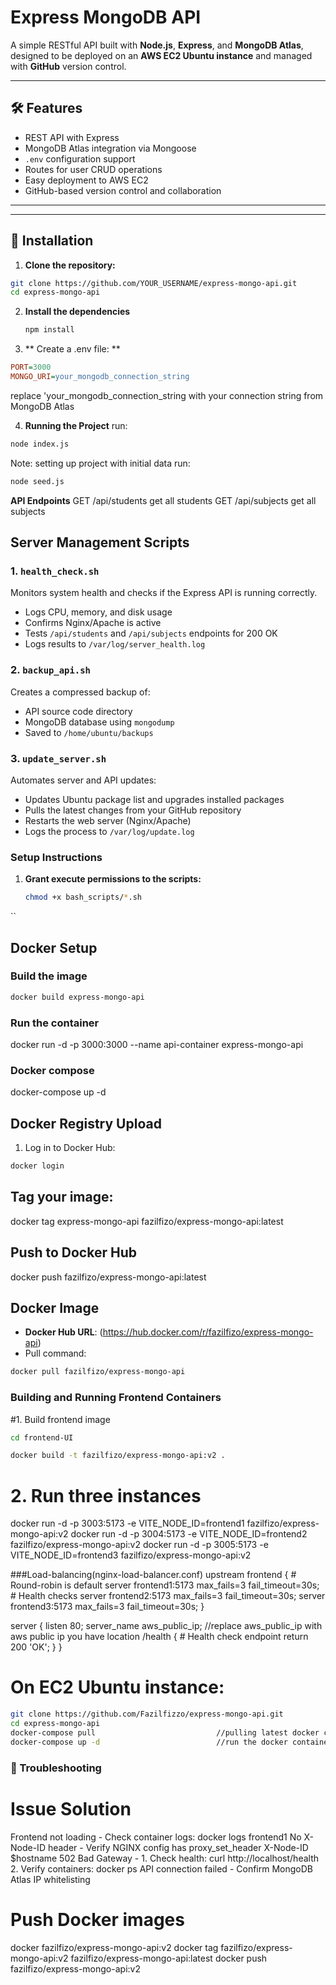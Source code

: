 # Express MongoDB API

A simple RESTful API built with **Node.js**, **Express**, and **MongoDB Atlas**, designed to be deployed on an **AWS EC2 Ubuntu instance** and managed with **GitHub** version control.

---

## 🛠️ Features

- REST API with Express
- MongoDB Atlas integration via Mongoose
- `.env` configuration support
- Routes for user CRUD operations
- Easy deployment to AWS EC2
- GitHub-based version control and collaboration

---


---

## 🔧 Installation

1. **Clone the repository:**

```bash
git clone https://github.com/YOUR_USERNAME/express-mongo-api.git
cd express-mongo-api
```
2. **Install the dependencies**
   ```bash
   npm install
   ```
3. ** Create a .env file: **
  ``` ini
 PORT=3000
MONGO_URI=your_mongodb_connection_string
```
replace 'your_mongodb_connection_string with your connection string from MongoDB Atlas

4.  **Running the Project** run:
   ```bash
   node index.js
```
Note: setting up project with initial data run:
```bash
node seed.js
```

**API Endpoints**
GET	/api/students get all students
GET	/api/subjects get all subjects



## Server Management Scripts

### 1. `health_check.sh`
Monitors system health and checks if the Express API is running correctly.
- Logs CPU, memory, and disk usage
- Confirms Nginx/Apache is active
- Tests `/api/students` and `/api/subjects` endpoints for 200 OK
- Logs results to `/var/log/server_health.log`

### 2. `backup_api.sh`
Creates a compressed backup of:
- API source code directory
- MongoDB database using `mongodump`
- Saved to `/home/ubuntu/backups`

### 3. `update_server.sh`
Automates server and API updates:
- Updates Ubuntu package list and upgrades installed packages
- Pulls the latest changes from your GitHub repository
- Restarts the web server (Nginx/Apache)
- Logs the process to `/var/log/update.log`

### Setup Instructions

1. **Grant execute permissions to the scripts:**
   ```bash
   chmod +x bash_scripts/*.sh
``



## Docker Setup

###  Build the image
```bash
docker build express-mongo-api
```

###  Run the container
docker run -d -p 3000:3000 --name api-container express-mongo-api

### Docker compose
docker-compose up -d


## Docker Registry Upload
1. Log in to Docker Hub:
```bash
docker login
```

## Tag your image:
docker tag express-mongo-api fazilfizo/express-mongo-api:latest

## Push to Docker Hub
docker push fazilfizo/express-mongo-api:latest

## Docker Image  
- **Docker Hub URL**: (https://hub.docker.com/r/fazilfizo/express-mongo-api)  
- Pull command:  
```bash
docker pull fazilfizo/express-mongo-api
```

### Building and Running Frontend Containers
#1. Build frontend image
```bash
cd frontend-UI
```
```bash
docker build -t fazilfizo/express-mongo-api:v2 .
```

# 2. Run three instances
docker run -d -p 3003:5173 -e VITE_NODE_ID=frontend1 fazilfizo/express-mongo-api:v2
docker run -d -p 3004:5173 -e VITE_NODE_ID=frontend2 fazilfizo/express-mongo-api:v2
docker run -d -p 3005:5173 -e VITE_NODE_ID=frontend3 fazilfizo/express-mongo-api:v2


###Load-balancing(nginx-load-balancer.conf)
upstream frontend {
    # Round-robin is default
    server frontend1:5173 max_fails=3 fail_timeout=30s; # Health checks
    server frontend2:5173 max_fails=3 fail_timeout=30s;
    server frontend3:5173 max_fails=3 fail_timeout=30s;
}

server {
    listen 80;
    server_name aws_public_ip;  //replace aws_public_ip with aws public ip you have
    location /health {  # Health check endpoint
        return 200 'OK';
    }
}

# On EC2 Ubuntu instance:

```bash
git clone https://github.com/Fazilfizzo/express-mongo-api.git
cd express-mongo-api
docker-compose pull                           //pulling latest docker changes(up-to-date)
docker-compose up -d                          //run the docker container
```

### 🐛 Troubleshooting
# Issue	Solution
Frontend not loading -	Check container logs: docker logs frontend1
No X-Node-ID header  -	Verify NGINX config has proxy_set_header X-Node-ID $hostname
502 Bad Gateway -	      1. Check health: curl http://localhost/health
                        2. Verify containers: docker ps
API connection failed -	Confirm MongoDB Atlas IP whitelisting


# Push Docker images
docker fazilfizo/express-mongo-api:v2
docker tag fazilfizo/express-mongo-api:v2 fazilfizo/express-mongo-api:latest
docker push fazilfizo/express-mongo-api:v2
